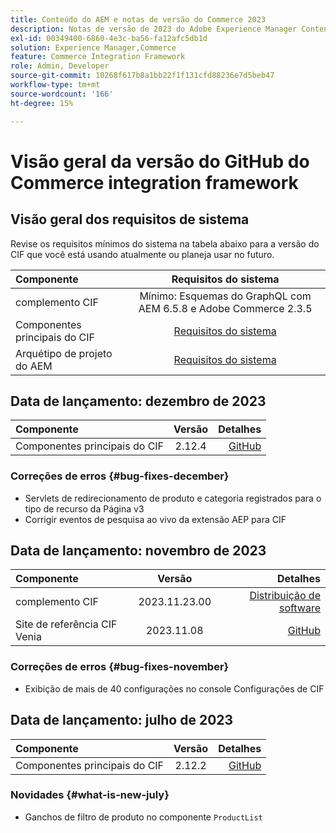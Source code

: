 ```yaml
---
title: Conteúdo do AEM e notas de versão do Commerce 2023
description: Notas de versão de 2023 do Adobe Experience Manager Content and Commerce.
exl-id: 00349400-6860-4e3c-ba56-fa12afc5db1d
solution: Experience Manager,Commerce
feature: Commerce Integration Framework
role: Admin, Developer
source-git-commit: 10268f617b8a1bb22f1f131cfd88236e7d5beb47
workflow-type: tm+mt
source-wordcount: '166'
ht-degree: 15%

---
```


# Visão geral da versão do GitHub do Commerce integration framework

## Visão geral dos requisitos de sistema

Revise os requisitos mínimos do sistema na tabela abaixo para a versão do CIF que você está usando atualmente ou planeja usar no futuro.

| Componente | Requisitos do sistema |
|:-------|:-----------------------------------------------------------------------------------------------:|
| complemento CIF | Mínimo: Esquemas do GraphQL com AEM 6.5.8 e Adobe Commerce 2.3.5 |
| Componentes principais do CIF | [Requisitos do sistema](https://github.com/adobe/aem-core-cif-components/blob/master/VERSIONS.md) |
| Arquétipo de projeto do AEM | [Requisitos do sistema](https://github.com/adobe/aem-project-archetype/blob/master/VERSIONS.md) |

## Data de lançamento: dezembro de 2023

| Componente | Versão | Detalhes |
|:-------|:-------:|-----------------------------------------------------------------------------------------------------------:|
| Componentes principais do CIF | 2.12.4 | [GitHub](https://github.com/adobe/aem-core-cif-components/releases/tag/core-cif-components-reactor-2.12.4) |

### Correções de erros {#bug-fixes-december}

* Servlets de redirecionamento de produto e categoria registrados para o tipo de recurso da Página v3
* Corrigir eventos de pesquisa ao vivo da extensão AEP para CIF

## Data de lançamento: novembro de 2023

| Componente | Versão | Detalhes |
|:-------|:-------------:|----------------------------------------------------------------------------------------------------------------------------------------------------------------------------------------------------------------------------------------------------:|
| complemento CIF | 2023.11.23.00 | [Distribuição de software](https://experience.adobe.com/#/downloads/content/software-distribution/en/aem.html?package=%2Fcontent%2Fsoftware-distribution%2Fen%2Fdetails.html%2Fcontent%2Fdam%2Faem%2Fpublic%2Faem-commerce-addon-65-2023.11.23.00.zip) |
| Site de referência CIF Venia | 2023.11.08 | [GitHub](https://github.com/adobe/aem-cif-guides-venia/releases/tag/venia-2023.11.08) |

### Correções de erros {#bug-fixes-november}

* Exibição de mais de 40 configurações no console Configurações de CIF

## Data de lançamento: julho de 2023

| Componente | Versão | Detalhes |
|:-------|:-------:|--------------------------------------------------------------------------------------------------------------:|
| Componentes principais do CIF | 2.12.2 | [GitHub](https://github.com/adobe/aem-core-cif-components/releases/tag/core-cif-components-reactor-2.12.2) |

### Novidades {#what-is-new-july}

* Ganchos de filtro de produto no componente `ProductList`

